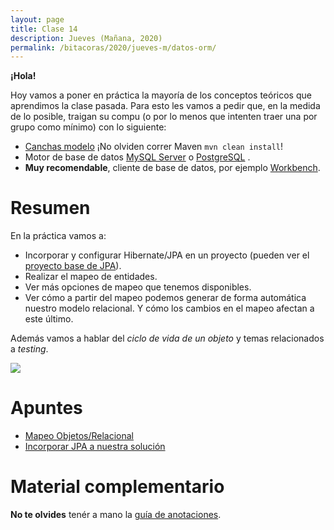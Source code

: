 ```yaml
---
layout: page
title: Clase 14
description: Jueves (Mañana, 2020)
permalink: /bitacoras/2020/jueves-m/datos-orm/
---
```

**¡Hola!**

Hoy vamos a poner en práctica la mayoría de los conceptos teóricos que aprendimos la clase pasada. 
Para esto les vamos a pedir que, en la medida de lo posible, traigan su compu (o por lo menos que intenten traer una por grupo como mínimo) con lo siguiente:
- [Canchas modelo](https://github.com/dds-utn/jpa-proof-of-concept-template/tree/canchas-modelo) ¡No olviden correr Maven `mvn clean install`! 
- Motor de base de datos [MySQL Server](https://dev.mysql.com/downloads/mysql/) o [PostgreSQL](https://www.postgresql.org/download/) .
- **Muy recomendable**, cliente de base de datos, por ejemplo [Workbench](https://dev.mysql.com/downloads/workbench/).

# Resumen

En la práctica vamos a:

- Incorporar y configurar Hibernate/JPA en un proyecto (pueden ver el [proyecto base de JPA](https://github.com/dds-utn/jpa-proof-of-concept-template)).
- Realizar el mapeo de entidades.
- Ver más opciones de mapeo que tenemos disponibles.
- Ver cómo a partir del mapeo podemos generar de forma automática nuestro modelo relacional. Y cómo los cambios en el mapeo afectan a este último.  

Además vamos a hablar del _ciclo de vida de un objeto_ y temas relacionados a _testing_.

![](https://www.mysoftkey.com/wp-content/uploads/2017/07/hibernate-object-lifecycle.png)

# Apuntes

- [Mapeo Objetos/Relacional](https://docs.google.com/document/d/1YLmp9vMnSzKg2emt3Bx564Tf1CLalShPc98Z8nCoi7s/edit)
- [Incorporar JPA a nuestra solución](https://docs.google.com/document/d/1dYvrVLRbFE9qwuKj5biz9oRBaRzj-K6ujIKOXNan02s/edit?ts=57e1f2b8#heading=h.kkyach7i1h8n)

# Material complementario

**No te olvides** tenér a mano la [guía de anotaciones](https://docs.google.com/document/d/1jWtehhVCFYECKvpdcCxnEgWZFCv2fR2WPyUJSoiX3II/edit#heading=h.r09lefmcufkn).
